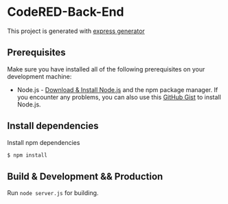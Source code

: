 # CodeRED-Back-End

This project is generated with [express generator](http://expressjs.com/starter/generator.html)

## Prerequisites
Make sure you have installed all of the following prerequisites on your development machine:
* Node.js - [Download & Install Node.js](http://www.nodejs.org/download/) and the npm package manager. If you encounter any problems, you can also use this [GitHub Gist](https://gist.github.com/isaacs/579814) to install Node.js.

## Install dependencies
Install npm dependencies 
```bash
$ npm install
```


## Build & Development && Production

Run `node server.js` for building.

